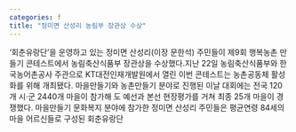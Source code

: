 ```yaml
---
categories: f
title: "정미면 산성리 농림부 장관상 수상"
---
```

‘회춘유랑단’을 운영하고 있는 정미면 산성리(이장 문한석) 주민들이 제9회 행복농촌 만들기 콘테스트에서 농림축산식품부 장관상을 수상했다.지난 22일 농림축산식품부와 한국농어촌공사 주관으로 KT대전인재개발원에서 열린 이번 콘테스트는 농촌공동체 활성화를 위해 개최됐다. 마을만들기와 농촌만들기 분야로 진행된 이날 대회에는 전국 120개 시·군 2440개 마을이 참가해 도 예선과 본선 현장평가를 거쳐 최종 25개 마을이 경쟁했다. 마을만들기 문화복지 분야에 참가한 정미면 산성리 주민들은 평균연령 84세의 마을 어르신들로 구성된 회춘유랑단